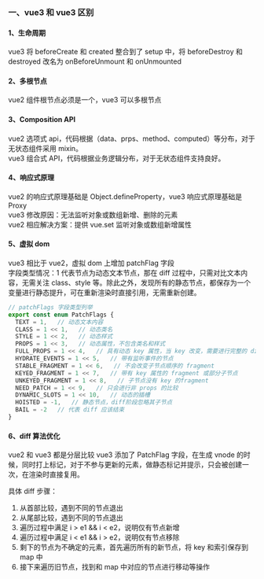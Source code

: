### 一、vue3 和 vue3 区别

#### 1、生命周期

vue3 将 beforeCreate 和 created 整合到了 setup 中，将 beforeDestroy 和 destroyed 改名为 onBeforeUnmount 和 onUnmounted

#### 2、多根节点

vue2 组件根节点必须是一个，vue3 可以多根节点

#### 3、Composition API

vue2 选项式 api，代码根据（data、prps、method、computed）等分布，对于无状态组件采用 mixin。  
vue3 组合式 API，代码根据业务逻辑分布，对于无状态组件支持良好。

#### 4、响应式原理

vue2 的响应式原理基础是 Object.defineProperty，vue3 响应式原理基础是 Proxy  
vue3 修改原因：无法监听对象或数组新增、删除的元素  
vue2 相应解决方案：提供 vue.set 监听对象或数组新增属性

#### 5、虚拟 dom

vue3 相比于 vue2，虚拟 dom 上增加 patchFlag 字段  
字段类型情况：1 代表节点为动态文本节点，那在 diff 过程中，只需对比文本内容，无需关注 class、style 等。除此之外，发现所有的静态节点，都保存为一个变量进行静态提升，可在重新渲染时直接引用，无需重新创建。

```js
// patchFlags 字段类型列举
export const enum PatchFlags {
  TEXT = 1,   // 动态文本内容
  CLASS = 1 << 1,   // 动态类名
  STYLE = 1 << 2,   // 动态样式
  PROPS = 1 << 3,   // 动态属性，不包含类名和样式
  FULL_PROPS = 1 << 4,   // 具有动态 key 属性，当 key 改变，需要进行完整的 diff 比较
  HYDRATE_EVENTS = 1 << 5,   // 带有监听事件的节点
  STABLE_FRAGMENT = 1 << 6,   // 不会改变子节点顺序的 fragment
  KEYED_FRAGMENT = 1 << 7,   // 带有 key 属性的 fragment 或部分子节点
  UNKEYED_FRAGMENT = 1 << 8,   // 子节点没有 key 的fragment
  NEED_PATCH = 1 << 9,   // 只会进行非 props 的比较
  DYNAMIC_SLOTS = 1 << 10,   // 动态的插槽
  HOISTED = -1,   // 静态节点，diff阶段忽略其子节点
  BAIL = -2   // 代表 diff 应该结束
}
```

#### 6、diff 算法优化

vue2 和 vue3 都是分层比较 vue3 添加了 PatchFlag 字段，在生成 vnode 的时候，同时打上标记，对于不参与更新的元素，做静态标记并提示，只会被创建一次，在渲染时直接复用。

具体 diff 步骤：

1. 从首部比较，遇到不同的节点退出
2. 从尾部比较，遇到不同的节点退出
3. 遍历过程中满足 i > e1 && i < e2，说明仅有节点新增
4. 遍历过程中满足 i < e1 && i > e2，说明仅有节点移除
5. 剩下的节点为不确定的元素，首先遍历所有的新节点，将 key 和索引保存到 map 中
6. 接下来遍历旧节点，找到和 map 中对应的节点进行移动等操作
